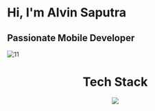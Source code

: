 <h1>Hi, I'm Alvin Saputra</h1>
<h2> Passionate Mobile Developer </h2>

![11](https://github.com/user-attachments/assets/37a38334-a119-4ba5-974d-d906cae8e272)

<h1 align="center">Tech Stack</h1>

<p align="center">
  <a href="https://skillicons.dev">
    <img src="https://skillicons.dev/icons?i=flutter,dart,kotlin,firebase,python,flask,androidstudio,figma,vscode,php,mysql" />
  </a>
</p>

<!--
**Alvin-Saputra/Alvin-Saputra** is a ✨ _special_ ✨ repository because its `README.md` (this file) appears on your GitHub profile.

Here are some ideas to get you started:

- 🔭 I’m currently working on ...
- 🌱 I’m currently learning ...
- 👯 I’m looking to collaborate on ...
- 🤔 I’m looking for help with ...
- 💬 Ask me about ...
- 📫 How to reach me: ...
- 😄 Pronouns: ...
- ⚡ Fun fact: ...
-->
